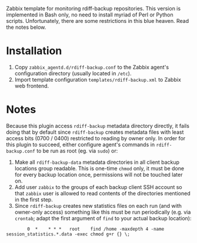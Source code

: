 Zabbix template for monitoring rdiff-backup repositories. This version is implemented in Bash only, no need to install myriad of Perl or Python scripts. Unfortunately, there are some restrictions in this blue heaven. Read the notes below.


# Installation
1. Copy `zabbix_agentd.d/rdiff-backup.conf` to the Zabbix agent's configuration directory (usually located in `/etc`).
2. Import template configuration `templates/rdiff-backup.xml` to Zabbix web frontend.

# Notes
Because this plugin access `rdiff-backup` metadata directory directly, it fails doing that by default since `rdiff-backup` creates metadata files with least access bits (0700 / 0400) restricted to reading by owner only. In order for this plugin to succeed, either configure agent's commands in `rdiff-backup.conf` to be run as root (eg. via `sudo`) or:

1. Make all `rdiff-backup-data` metadata directories in all client backup locations group readable. This is one-time `chmod` only, it must be done for every backup location once, permissions will not be touched later on.
2. Add user `zabbix` to the groups of each backup client SSH account so that `zabbix` user is allowed to read contents of the directories mentioned in the first step.
3. Since `rdiff-backup` creates new statistics files on each run (and with owner-only access) something like this must be run periodically (e.g. via `crontab`; adapt the first argument of `find` to your actual backup location):
```
        0  *    * * *   root    find /home -maxdepth 4 -name session_statistics.*.data -exec chmod g+r {} \;
```
